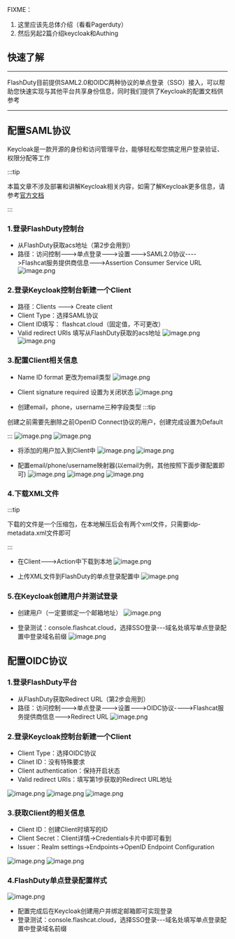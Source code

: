 FIXME：
1. 这里应该先总体介绍（看看Pagerduty）
2. 然后另起2篇介绍keycloak和Authing

## 快速了解
---

FlashDuty目前提供SAML2.0和OIDC两种协议的单点登录（SSO）接入，可以帮助您快速实现与其他平台共享身份信息，同时我们提供了Keycloak的配置文档供参考

---
## 配置SAML协议

Keycloak是一款开源的身份和访问管理平台，能够轻松帮您搞定用户登录验证、权限分配等工作

:::tip

本篇文章不涉及部署和讲解Keycloak相关内容，如需了解Keycloak更多信息，请参考[官方文档](https://www.keycloak.org/)

:::

### 1.登录FlashDuty控制台
- 从FlashDuty获取acs地址（第2步会用到）
- 路径：访问控制--->单点登录--->设置--->SAML2.0协议---->Flashcat服务提供商信息--->Assertion Consumer Service URL
![image.png](https://api.apifox.com/api/v1/projects/4169655/resources/437194/image-preview)

### 2.登录Keycloak控制台新建一个Client
- 路径：Clients ---> Create client
- Client Type：选择SAML协议
- Client ID填写： flashcat.cloud（固定值，不可更改）
- Valid redirect URIs 填写从FlashDuty获取的acs地址
![image.png](https://api.apifox.com/api/v1/projects/4169655/resources/437197/image-preview)
![image.png](https://api.apifox.com/api/v1/projects/4169655/resources/437029/image-preview)

### 3.配置Client相关信息

- Name ID format 更改为email类型
![image.png](https://api.apifox.com/api/v1/projects/4169655/resources/437031/image-preview)

- Client signature required 设置为关闭状态
![image.png](https://api.apifox.com/api/v1/projects/4169655/resources/437195/image-preview)


- 创建email，phone，username三种字段类型
:::tip

创建之前需要先删除之前OpenID Connect协议的用户，创建完成设置为Default

:::
![image.png](https://api.apifox.com/api/v1/projects/4169655/resources/437033/image-preview)
![image.png](https://api.apifox.com/api/v1/projects/4169655/resources/437034/image-preview)

- 将添加的用户加入到Client中
![image.png](https://api.apifox.com/api/v1/projects/4169655/resources/437037/image-preview)
![image.png](https://api.apifox.com/api/v1/projects/4169655/resources/437038/image-preview)


- 配置email/phone/username映射器(以email为例，其他按照下面步骤配置即可)
![image.png](https://api.apifox.com/api/v1/projects/4169655/resources/437057/image-preview)
![image.png](https://api.apifox.com/api/v1/projects/4169655/resources/437058/image-preview)
![image.png](https://api.apifox.com/api/v1/projects/4169655/resources/437060/image-preview)

### 4.下载XML文件
:::tip

下载的文件是一个压缩包，在本地解压后会有两个xml文件，只需要idp-metadata.xml文件即可

:::
 - 在Client--->Action中下载到本地
![image.png](https://api.apifox.com/api/v1/projects/4169655/resources/437039/image-preview)

- 上传XML文件到FlashDuty的单点登录配置中
![image.png](https://api.apifox.com/api/v1/projects/4169655/resources/437040/image-preview)


### 5.在Keycloak创建用户并测试登录

- 创建用户（一定要绑定一个邮箱地址）
![image.png](https://api.apifox.com/api/v1/projects/4169655/resources/437041/image-preview)

- 登录测试：console.flashcat.cloud，选择SSO登录---域名处填写单点登录配置中登录域名前缀
![image.png](https://api.apifox.com/api/v1/projects/4169655/resources/437062/image-preview)

## 配置OIDC协议

### 1.登录FlashDuty平台
- 从FlashDuty获取Redirect URL（第2步会用到）
- 路径：访问控制--->单点登录--->设置--->OIDC协议---->Flashcat服务提供商信息--->Redirect URL
![image.png](https://api.apifox.com/api/v1/projects/4169655/resources/437183/image-preview)

### 2.登录Keycloak控制台新建一个Client

- Client Type：选择OIDC协议
- Clinet ID：没有特殊要求
- Client authentication：保持开启状态
- Valid redirect URIs：填写第1步获取的Redirect URL地址

![image.png](https://api.apifox.com/api/v1/projects/4169655/resources/437179/image-preview)
![image.png](https://api.apifox.com/api/v1/projects/4169655/resources/437180/image-preview)
![image.png](https://api.apifox.com/api/v1/projects/4169655/resources/437184/image-preview)

### 3.获取Client的相关信息

- Client ID：创建Client时填写的ID
- Client Secret：Client详情->Credentials卡片中即可看到
- Issuer：Realm settings->Endpoints->OpenID Endpoint Configuration

![image.png](https://api.apifox.com/api/v1/projects/4169655/resources/437186/image-preview)
![image.png](https://api.apifox.com/api/v1/projects/4169655/resources/437187/image-preview)

### 4.FlashDuty单点登录配置样式

![image.png](https://api.apifox.com/api/v1/projects/4169655/resources/437188/image-preview)

- 配置完成后在Keycloak创建用户并绑定邮箱即可实现登录
- 登录测试：console.flashcat.cloud，选择SSO登录---域名处填写单点登录配置中登录域名前缀